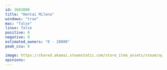 ```yaml
---
id: 2683800
title: "Hentai Milena"
windows: "true"
mac: "false"
linux: false
positive: 0
negative: 0
estimated_owners: "0 - 20000"
peak_ccu: 0

image: https://shared.akamai.steamstatic.com/store_item_assets/steam/apps/2683800/header.jpg?t=1700904589
opinions:
---
```

